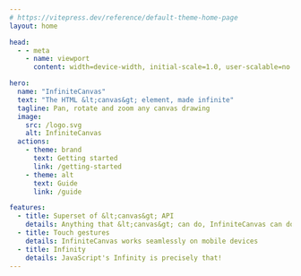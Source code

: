 ```yaml
---
# https://vitepress.dev/reference/default-theme-home-page
layout: home

head:
  - - meta
    - name: viewport
      content: width=device-width, initial-scale=1.0, user-scalable=no

hero:
  name: "InfiniteCanvas"
  text: "The HTML &lt;canvas&gt; element, made infinite"
  tagline: Pan, rotate and zoom any canvas drawing
  image:
    src: /logo.svg
    alt: InfiniteCanvas
  actions:
    - theme: brand
      text: Getting started
      link: /getting-started
    - theme: alt
      text: Guide
      link: /guide

features:
  - title: Superset of &lt;canvas&gt; API
    details: Anything that &lt;canvas&gt; can do, InfiniteCanvas can do
  - title: Touch gestures
    details: InfiniteCanvas works seamlessly on mobile devices
  - title: Infinity
    details: JavaScript's Infinity is precisely that!
---
```

